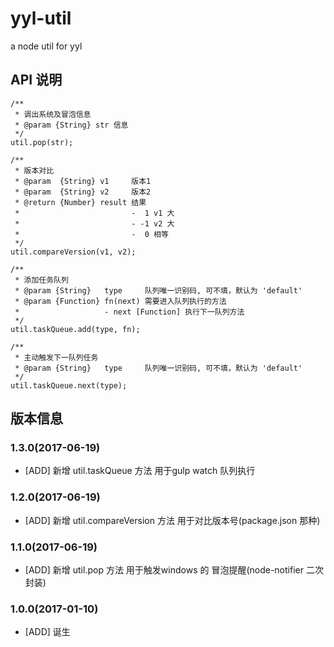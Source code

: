 # yyl-util 
a node util for yyl

## API 说明
```
/**
 * 调出系统及冒泡信息
 * @param {String} str 信息
 */
util.pop(str);

/**
 * 版本对比
 * @param  {String} v1     版本1
 * @param  {String} v2     版本2
 * @return {Number} result 结果
 *                         -  1 v1 大
 *                         - -1 v2 大
 *                         -  0 相等
 */
util.compareVersion(v1, v2);

/**
 * 添加任务队列
 * @param {String}   type     队列唯一识别码, 可不填，默认为 'default'
 * @param {Function} fn(next) 需要进入队列执行的方法
 *                   - next [Function] 执行下一队列方法
 */
util.taskQueue.add(type, fn);

/**
 * 主动触发下一队列任务
 * @param {String}   type     队列唯一识别码, 可不填，默认为 'default'
 */
util.taskQueue.next(type);
```

## 版本信息
### 1.3.0(2017-06-19)
* [ADD] 新增 util.taskQueue 方法 用于gulp watch 队列执行

### 1.2.0(2017-06-19)
* [ADD] 新增 util.compareVersion 方法 用于对比版本号(package.json 那种)

### 1.1.0(2017-06-19)
* [ADD] 新增 util.pop 方法 用于触发windows 的 冒泡提醒(node-notifier 二次封装)

### 1.0.0(2017-01-10)
* [ADD] 诞生
